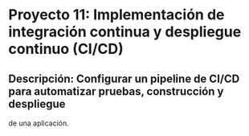 # Proyecto 11: Implementación de integración continua y despliegue continuo (CI/CD) 
## Descripción: Configurar un pipeline de CI/CD para automatizar pruebas, construcción y despliegue 
de una aplicación. 
